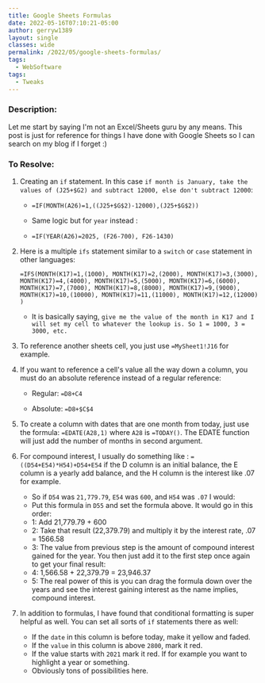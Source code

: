 ```yaml
---
title: Google Sheets Formulas
date: 2022-05-16T07:10:21-05:00
author: gerryw1389
layout: single
classes: wide
permalink: /2022/05/google-sheets-formulas/
tags:
  - WebSoftware
tags:
  - Tweaks
---
```

<!--more-->

### Description:

Let me start by saying I'm not an Excel/Sheets guru by any means. This post is just for reference for things I have done with Google Sheets so I can search on my blog if I forget :)

### To Resolve:

1. Creating an `if` statement. In this case `if month is January, take the values of (J25+$G2) and subtract 12000, else don't subtract 12000`:

   - `=IF(MONTH(A26)=1,((J25+$G$2)-12000),(J25+$G$2))`

   - Same logic but for `year` instead :

   - `=IF(YEAR(A26)=2025, (F26-700), F26-1430)`


1. Here is a multiple `ifs` statement similar to a `switch` or `case` statement in other languages:

   `=IFS(MONTH(K17)=1,(1000), MONTH(K17)=2,(2000), MONTH(K17)=3,(3000), MONTH(K17)=4,(4000), MONTH(K17)=5,(5000), MONTH(K17)=6,(6000), MONTH(K17)=7,(7000), MONTH(K17)=8,(8000), MONTH(K17)=9,(9000), MONTH(K17)=10,(10000), MONTH(K17)=11,(11000), MONTH(K17)=12,(12000) )`

   - It is basically saying, `give me the value of the month in K17 and I will set my cell to whatever the lookup is. So 1 = 1000, 3 = 3000, etc.`

1. To reference another sheets cell, you just use `=MySheet1!J16` for example.

1. If you want to reference a cell's value all the way down a column, you must do an absolute reference instead of a regular reference:

   - Regular: `=D8+C4`

   - Absolute: `=D8+$C$4`

1. To create a column with dates that are one month from today, just use the formula: `=EDATE(A28,1)` where `A28` is `=TODAY()`. The EDATE function will just add the number of months in second argument.

1. For compound interest, I usually do something like : `=((D54+E54)*H54)+D54+E54` if the D column is an initial balance, the E column is a yearly add balance, and the H column is the interest like .07 for example.

   - So if `D54` was `21,779.79`, `E54` was `600`, and `H54` was `.07` I would:
   - Put this formula in `D55` and set the formula above. It would go in this order:
   - 1: Add 21,779.79 + 600
   - 2: Take that result (22,379.79) and multiply it by the interest rate, .07 = 1566.58
   - 3: The value from previous step is the amount of compound interest gained for the year. You then just add it to the first step once again to get your final result:
   - 4: 1,566.58 + 22,379.79 = 23,946.37
   - 5: The real power of this is you can drag the formula down over the years and see the interest gaining interest as the name implies, compound interest.

1. In addition to formulas, I have found that conditional formatting is super helpful as well. You can set all sorts of `if` statements there as well:

   - If the `date` in this column is before today, make it yellow and faded.
   - If the `value` in this column is above `2800`, mark it red.
   - If the value starts with `2021` mark it red. If for example you want to highlight a year or something.
   - Obviously tons of possibilities here.